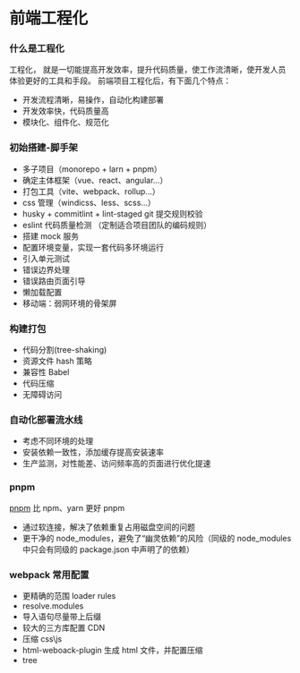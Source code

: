 # 前端工程化

### 什么是工程化

工程化， 就是一切能提高开发效率，提升代码质量，使工作流清晰，使开发人员体验更好的工具和手段。
前端项目工程化后，有下面几个特点：

- 开发流程清晰，易操作，自动化构建部署
- 开发效率快，代码质量高
- 模块化、组件化、规范化

### 初始搭建-脚手架

- 多子项目（monorepo + larn + pnpm）
- 确定主体框架（vue、react、angular...）
- 打包工具（vite、webpack、rollup...）
- css 管理（windicss、less、scss...）
- husky + commitlint + lint-staged git 提交规则校验
- eslint 代码质量检测 （定制适合项目团队的编码规则）
- 搭建 mock 服务
- 配置环境变量，实现一套代码多环境运行
- 引入单元测试
- 错误边界处理
- 错误路由页面引导
- 懒加载配置
- 移动端：弱网环境的骨架屏

### 构建打包

- 代码分割(tree-shaking)
- 资源文件 hash 策略
- 兼容性 Babel
- 代码压缩
- 无障碍访问

### 自动化部署流水线

- 考虑不同环境的处理
- 安装依赖一致性，添加缓存提高安装速率
- 生产监测，对性能差、访问频率高的页面进行优化提速

### pnpm

[pnpm](https://www.pnpm.cn/cli/publish) 比 npm、yarn 更好
pnpm

- 通过软连接，解决了依赖重复占用磁盘空间的问题
- 更干净的 node_modules，避免了“幽灵依赖”的风险（同级的 node_modules 中只会有同级的 package.json 中声明了的依赖）

### webpack 常用配置

- 更精确的范围 loader rules
- resolve.modules
- 导入语句尽量带上后缀
- 较大的三方库配置 CDN
- 压缩 css\js
- html-weboack-plugin 生成 html 文件，并配置压缩
- tree
